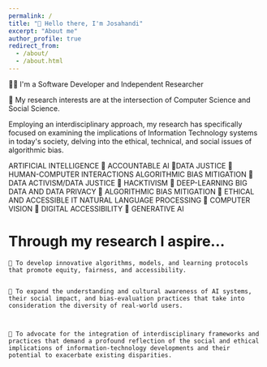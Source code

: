 ```yaml
---
permalink: /
title: "👋 Hello there, I'm Josahandi"
excerpt: "About me"
author_profile: true
redirect_from: 
  - /about/
  - /about.html
---
```


👩‍💻 I'm a Software Developer and Independent Researcher

🔬 My research interests are at the intersection of Computer Science and Social Science.  

Employing an interdisciplinary approach, my research has specifically focused on examining the implications of Information Technology systems in today's society, delving into the ethical, technical, and social issues of algorithmic bias.


ARTIFICIAL INTELLIGENCE 🔸 ACCOUNTABLE AI 🔸DATA JUSTICE 🔸 HUMAN-COMPUTER INTERACTIONS
ALGORITHMIC BIAS MITIGATION 🔸 DATA ACTIVISM/DATA JUSTICE 🔸 HACKTIVISM 🔸 DEEP-LEARNING
BIG DATA AND DATA PRIVACY 🔸 ALGORITHMIC BIAS MITIGATION 🔸 ETHICAL AND ACCESSIBLE IT
NATURAL LANGUAGE PROCESSING 🔸 COMPUTER VISION 🔸 DIGITAL ACCESSIBILITY 🔸 GENERATIVE AI



Through my research I aspire...
======
 	💠 To develop innovative algorithms, models, and learning protocols that promote equity, fairness, and accessibility. 


 	💠 To expand the understanding and cultural awareness of AI systems, their social impact, and bias-evaluation practices that take into consideration the diversity of real-world users.



 	💠 To advocate for the integration of interdisciplinary frameworks and practices that demand a profound reflection of the social and ethical implications of information-technology developments and their potential to exacerbate existing disparities.